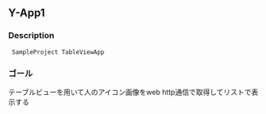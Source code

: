 ## Y-App1

### Description

```
 SampleProject TableViewApp
 ```

### ゴール
テーブルビューを用いて人のアイコン画像をweb http通信で取得してリストで表示する
